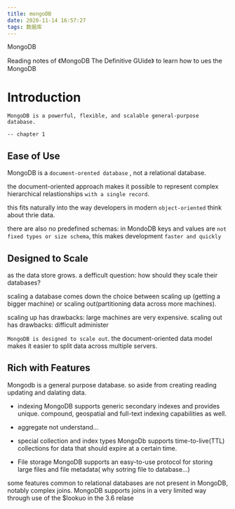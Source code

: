 ```yaml
---
title: mongoDB
date: 2020-11-14 16:57:27
tags: 数据库
---
```


MongoDB

<!-- more -->

Reading notes of 《MongoDB The Definitive GUide》 to learn how to ues the MongoDB


# Introduction

```
MongoDB is a powerful, flexible, and scalable general-purpose database.

-- chapter 1
```


## Ease of Use

MongoDB is a `document-orented database` , not a relational database.

the document-oriented approach makes it possible to represent complex hierarchical relastionships `with a single record`.

this fits naturally into the way developers in modern `object-oriented` think about thrie data.

there are also no predefined schemas: in MondoDB keys and values are `not fixed types or size schema`, this makes development `faster and quickly`


## Designed to Scale

as the data store grows. a defficult question: how should they scale their databases? 

scaling a database comes down the choice between scaling up (getting a bigger machine) or scaling out(partitioning data across more machines).

scaling up has drawbacks: large machines are very expensive.
scaling out has drawbacks: difficult administer

`MongoDB is designed to scale out`.  the document-oriented data model makes it easier to split data across multiple servers.



## Rich with Features

Mongodb is a general purpose database. so aside from creating reading updating and dalating data.

- indexing
    MongoDB supports generic secondary indexes and provides unique. compound, geospatial and full-text indexing capabilities as well.

- aggregate
    not understand...

- special collection and index types
    MongoDb supports time-to-live(TTL) collections for data that should expire at a certain time.

- File storage
    MongoDB supports an easy-to-use protocol for storing large files and file metadata( why sotring file to database...)

some features common to relational databases are not present in MongoDB, notably complex joins. MongoDB supports joins in a very limited way through use of the $lookuo in the 3.6 relase